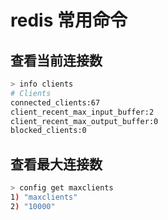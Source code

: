 # redis 常用命令

## 查看当前连接数

```bash
> info clients
# Clients
connected_clients:67
client_recent_max_input_buffer:2
client_recent_max_output_buffer:0
blocked_clients:0
```

## 查看最大连接数

```bash
> config get maxclients
1) "maxclients"
2) "10000"
```

